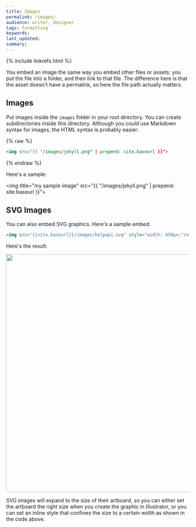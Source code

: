 ```yaml
---
title: Images
permalink: /images/
audience: writer, designer
tags: formatting
keywords: 
last_updated: 
summary: 
---
```

{% include linkrefs.html %} 

You embed an image the same way you embed other files or assets: you put the file into a folder, and then link to that file. The difference here is that the asset doesn't have a permalink, so here the file path actually matters.

## Images
Put images inside the `images` folder in your root directory. You can create subdirectories inside this directory. Although you could use Markdown syntax for images, the HTML syntax is probably easier:

{% raw %}
```html
<img src="{{ "/images/jekyll.png" | prepend: site.baseurl }}">
```
{% endraw %}

Here's a sample:

<img  title="my sample image" src="{{ "/images/jekyll.png" | prepend: site.baseurl }}">

## SVG Images

You can also embed SVG graphics. Here's a sample embed:

```html
<img src="{{site.baseurl}}/images/helpapi.svg" style="width: 650px;"/>
```

Here's the result:

<img src="{{site.baseurl}}/images/helpapi.svg" style="width: 650px;"/>

SVG images will expand to the size of their artboard, so you can either set the artboard the right size when you create the graphic in Illustrator, or you can set an inline style that confines the size to a certain width as shown in the code above.

